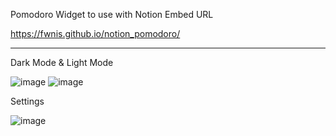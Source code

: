 Pomodoro Widget to use with Notion Embed URL

https://fwnis.github.io/notion_pomodoro/

----

Dark Mode & Light Mode

![image](https://github.com/fwnis/notion_pomodoro/assets/109631984/23bb7eb1-b171-4c8d-9ff7-a3378faee90d)
![image](https://github.com/fwnis/notion_pomodoro/assets/109631984/693b65bb-9fbb-4a8b-9c9c-29300a91bb02)



Settings

![image](https://github.com/fwnis/notion_pomodoro/assets/109631984/1b589e1a-114b-44d8-ac80-8df25c256a17)

